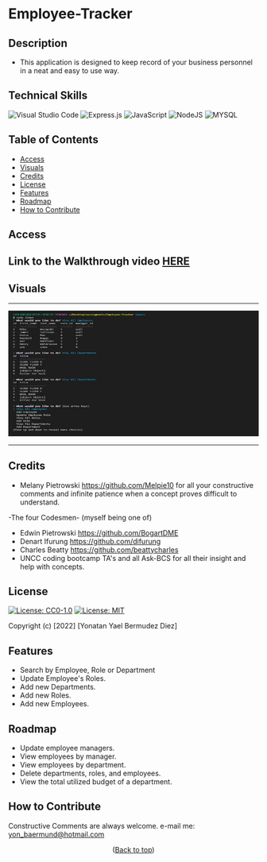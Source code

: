 # Employee-Tracker
<a id="top"></a>

## Description

- This application is designed to keep record of your business personnel in a neat and easy to use way.


## Technical Skills

![Visual Studio Code](https://img.shields.io/badge/Visual%20Studio%20Code-0078d7.svg?style=for-the-badge&logo=visual-studio-code&logoColor=white)
![Express.js](https://img.shields.io/badge/express.js-%23404d59.svg?style=for-the-badge&logo=express&logoColor=%2361DAFB)
![JavaScript](https://img.shields.io/badge/javascript-%23323330.svg?style=for-the-badge&logo=javascript&logoColor=%23F7DF1E)
![NodeJS](https://img.shields.io/badge/node.js-6DA55F?style=for-the-badge&logo=node.js&logoColor=white)
![MYSQL](https://img.shields.io/badge/MySQL-00000F?style=for-the-badge&logo=mysql&logoColor=white)

## Table of Contents

- [Access](#access)
- [Visuals](#visuals)
- [Credits](#credits)
- [License](#license)
- [Features](#features)
- [Roadmap](#roadmap)
- [How to Contribute](#how-to-contribute)

## Access

## Link to the Walkthrough video [**HERE**](https://www.youtube.com/watch?v=nbEXODdxJro)

## Visuals

---

![Alt fullsite](./public/assets/images/EmpTrackSS.jpg)

---

## Credits

- Melany Pietrowski https://github.com/Melpie10 for all your constructive 
comments and infinite patience when a concept proves difficult to understand.

-The four Codesmen- (myself being one of)
- Edwin Pietrowski https://github.com/BogartDME
- Denart Ifurung https://github.com/difurung
- Charles Beatty https://github.com/beattycharles
- UNCC coding bootcamp TA's and all Ask-BCS for all their insight and help with concepts.

## License

[![License: CC0-1.0](https://licensebuttons.net/l/zero/1.0/80x15.png)](http://creativecommons.org/publicdomain/zero/1.0/)
[![License: MIT](https://img.shields.io/badge/License-MIT-yellow.svg)](https://opensource.org/licenses/MIT)




Copyright (c) [2022] [Yonatan Yael Bermudez Diez]


## Features

- Search by Employee, Role or Department
- Update Employee's Roles.
- Add new Departments.
- Add new Roles.
- Add new Employees.

## Roadmap

- Update employee managers.
- View employees by manager.
- View employees by department.
- Delete departments, roles, and employees.
- View the total utilized budget of a department.

## How to Contribute

Constructive Comments are always welcome. e-mail me: yon_baermund@hotmail.com

<p align="middle">(<a href="#top">Back to top</a>)</p>
